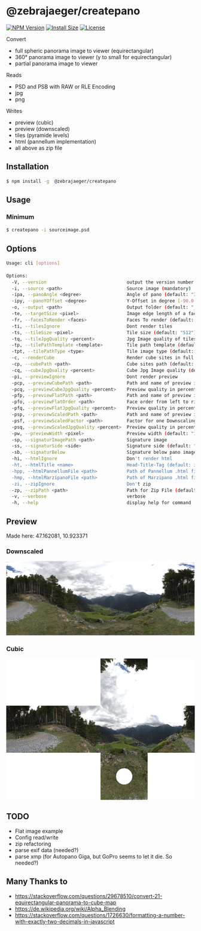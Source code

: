 # @zebrajaeger/createpano

[![NPM Version](https://img.shields.io/npm/v/@zebrajaeger/createpano.svg?style=flat)](https://www.npmjs.org/package/@zebrajaeger/createpano)
[![Install Size](https://packagephobia.now.sh/badge?p=@zebrajaeger/createpano)](https://packagephobia.now.sh/result?p=@zebrajaeger/createpano)
[![License](https://img.shields.io/github/license/zebrajaeger/sphere2cube-js)](https://img.shields.io/github/license/zebrajaeger/sphere2cube-js)

Convert
- full spheric panorama image to viewer (equirectangular)
- 360° panorama image to viewer (y to small for equirectangular)
- partial panorama image to viewer

Reads 
- PSD and PSB with RAW or RLE Encoding
- jpg
- png

Writes
- preview (cubic)
- preview (downscaled)
- tiles (pyramide levels)
- html (pannellum implementation)
- all above as zip file 

## Installation

```bash
$ npm install -g  @zebrajaeger/createpano
```

## Usage

### Minimum

```bash
$ createpano -i sourceimage.psd
```

## Options
```bash
Usage: cli [options]

Options:
  -V, --version                              output the version number
  -i, --source <path>                        Source image (mandatory)
  -ipa, --panoAngle <degree>                 Angle of pano (default: "360")
  -ipy, --panoYOffset <degree>               Y-Offset in degree [-90.0...90.0] (default: "0")
  -o, --output <path>                        Output folder (default: "_dist")
  -te, --targetSize <pixel>                  Image edge length of a face @ max resolution (default: inputImage.x / 4)
  -fr, --facesToRender <faces>               Faces To render (default: "flrbud")
  -ti, --tilesIgnore                         Dont render tiles
  -ts, --tileSize <pixel>                    Tile size (default: "512")
  -tq, --tileJpgQuality <percent>            Jpg Image quality of tiles in percent (default: "85")
  -tp, --tilePathTemplate <template>         Tile path template (default: "{{levelCount}}/{{face}}{{y}}_{{x}}.{{fileType}}")
  -tpt, --tilePathType <type>                Tile image type (default: "jpg")
  -c, --renderCube                           Render cube sites in full resolution
  -cp, --cubePath <path>                     Cube sites path (default: "{{face}}.jpg")
  -cq, --cubeJpgQuality <percent>            Cube Jpg Image quality (default: "85")
  -pi, --previewIgnore                       Dont render preview
  -pcp, --previewCubePath <path>             Path and name of preview image (default: "preview.q.jpg")
  -pcq, --previewCubeJpgQuality <percent>    Preview quality in percent (default: "85")
  -pfp, --previewFlatPath <path>             Path and name of preview image (default: "preview.f.jpg")
  -pfo, --previewFlatOrder <path>            Face order from left to right (default: "bdflru")
  -pfq, --previewFlatJpgQuality <percent>    Preview quality in percent (default: "85")
  -psp, --previewScaledPath <path>           Path and name of preview image (default: "preview.s.jpg")
  -psf, --previewScaledFactor <path>         Factor for one Downscaling (default: "1.4142135623730951")
  -psq, --previewScaledJpgQuality <percent>  Preview quality in percent (default: "85")
  -pw, --previewWidth <pixel>                Preview width (default: "1000")
  -sp, --signaturImagePath <path>            Signature image
  -ss, --signaturSide <side>                 Signature side (default: "d")
  -sb, --signaturBelow                       Signature below pano image
  -hi, --htmlIgnore                          Don't render html
  -ht, --htmlTitle <name>                    Head-Title-Tag (default: inputImage)
  -hpp, --htmlPannellumFile <path>           Path of Pannellum .html file (default: "index.p.html")
  -hmp, --htmlMarzipanoFile <path>           Path of Marzipano .html file (default: "index.m.html")
  -zi, --zipIgnore                           Don't zip
  -zp, --zipPath <path>                      Path for Zip File (default: "pano.zip")
  -v, --verbose                              verbose
  -h, --help                                 display help for command
```

## Preview

Made here: 47.162081, 10.923371

### Downscaled

![dsf](./doc/preview.eq.png)

### Cubic

![dsf](./doc/preview.png)

## TODO

- Flat image example
- Config read/write
- zip refactoring
- parse exif data (needed?)
- parse xmp (for Autopano Giga, but GoPro seems to let it die. So needed?)

## Many Thanks to

- https://stackoverflow.com/questions/29678510/convert-21-equirectangular-panorama-to-cube-map
- https://de.wikipedia.org/wiki/Alpha_Blending
- https://stackoverflow.com/questions/1726630/formatting-a-number-with-exactly-two-decimals-in-javascript
